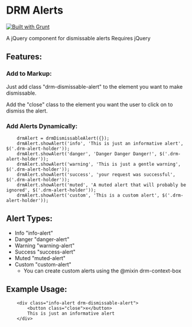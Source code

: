 # DRM Alerts

[![Built with Grunt](https://cdn.gruntjs.com/builtwith.png)](http://gruntjs.com/)

A jQuery component for dismissable alerts
Requires jQuery

## Features:

### Add to Markup:

Just add class "drm-dismissable-alert" to the element you want to make dismissable. 

Add the "close" class to the element you want the user to click on to dismiss the alert.

### Add Alerts Dynamically:

        drmAlert = drmDismissableAlert({});
        drmAlert.showAlert('info', 'This is just an informative alert', $('.drm-alert-holder'));
        drmAlert.showAlert('danger', 'Danger Danger Danger!', $('.drm-alert-holder'));
        drmAlert.showAlert('warning', 'This is just a gentle warning', $('.drm-alert-holder'));
        drmAlert.showAlert('success', 'your request was successful', $('.drm-alert-holder'));
        drmAlert.showAlert('muted', 'A muted alert that will probably be ignored', $('.drm-alert-holder'));
        drmAlert.showAlert('custom', 'This is a custom alert', $('.drm-alert-holder'));

## Alert Types:

+ Info "info-alert"
+ Danger "danger-alert"
+ Warning "warning-alert"
+ Success "success-alert"
+ Muted "muted-alert"
+ Custom "custom-alert"
    * You can create custom alerts using the @mixin drm-context-box

## Example Usage:

        <div class="info-alert drm-dismissable-alert">
            <button class="close">x</button>
            This is just an informative alert
        </div>